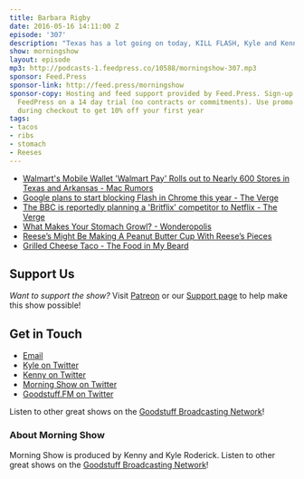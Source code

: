 ```yaml
---
title: Barbara Rigby
date: 2016-05-16 14:11:00 Z
episode: '307'
description: "Texas has a lot going on today, KILL FLASH, Kyle and Kenny learn why their stomachs hate them, Yo I heard you like Reese's, The Grilled Cheese Taco!, and more."
show: morningshow
layout: episode
mp3: http://podcasts-1.feedpress.co/10588/morningshow-307.mp3
sponsor: Feed.Press
sponsor-link: http://feed.press/morningshow
sponsor-copy: Hosting and feed support provided by Feed.Press. Sign-up today and try
  FeedPress on a 14 day trial (no contracts or commitments). Use promo code `morningshow`
  during checkout to get 10% off your first year
tags:
- tacos
- ribs
- stomach
- Reeses
---
```


* [Walmart's Mobile Wallet 'Walmart Pay' Rolls out to Nearly 600 Stores in Texas and Arkansas - Mac Rumors](http://www.macrumors.com/2016/05/16/walmart-pay-rolls-out-texas-arkansas/)
* [Google plans to start blocking Flash in Chrome this year - The Verge](http://www.theverge.com/2016/5/15/11679394/chrome-to-block-flash-later-2016)
* [The BBC is reportedly planning a 'Britflix' competitor to Netflix - The Verge](http://www.theverge.com/2016/5/16/11682418/bbc-britflix-streaming-service-netflix-amazon-competitor)
* [What Makes Your Stomach Growl? - Wonderopolis](http://wonderopolis.org/wonder/what-makes-your-stomach-growl/)
* [Reese’s Might Be Making A Peanut Butter Cup With Reese’s Pieces](http://uproxx.com/life/reeses-cups-pieces-combined/2/)
* [Grilled Cheese Taco - The Food in My Beard](http://www.thefoodinmybeard.com/recipe/grilled-cheese-taco/)

## Support Us
*Want to support the show?* Visit [Patreon](http://patreon.com/morningshow) or our [Support page](http://goodstuff.fm/support) to help make this show possible!

## Get in Touch
* [Email](mailto:kyle@goodstuff.fm)
* [Kyle on Twitter](http://twitter.com/dogburps)
* [Kenny on Twitter](http://twitter.com/pizzarobotics)
* [Morning Show on Twitter](http://twitter.com/morningshowam)
* [Goodstuff.FM on Twitter](http://twitter.com/goodstufffm)

Listen to other great shows on the [Goodstuff Broadcasting Network](http://goodstuff.fm/broadcasts)!

### About Morning Show
Morning Show is produced by Kenny and Kyle Roderick. Listen to other great shows on the [Goodstuff Broadcasting Network](http://goodstuff.fm/)!
